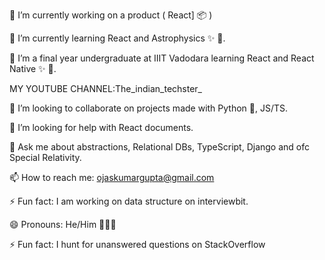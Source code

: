 🔭 I’m currently working on a product ( React] 📦 )


🌱 I’m currently learning React and Astrophysics ✨ 🔭.

 🌱 I’m a final year  undergraduate at IIIT Vadodara learning React and React Native ✨ 🔭.

MY YOUTUBE CHANNEL:The_indian_techster_


👯 I’m looking to collaborate on projects made with Python 🐍, JS/TS.


🤔 I’m looking for help with React  documents.


💬 Ask me about abstractions, Relational DBs, TypeScript, Django and ofc Special Relativity.


📫 How to reach me: ojaskumargupta@gmail.com



⚡ Fun fact: I am working on data structure on interviewbit. 


😄 Pronouns: He/Him 🙍🏻‍♂️


⚡ Fun fact: I hunt for unanswered questions on StackOverflow
